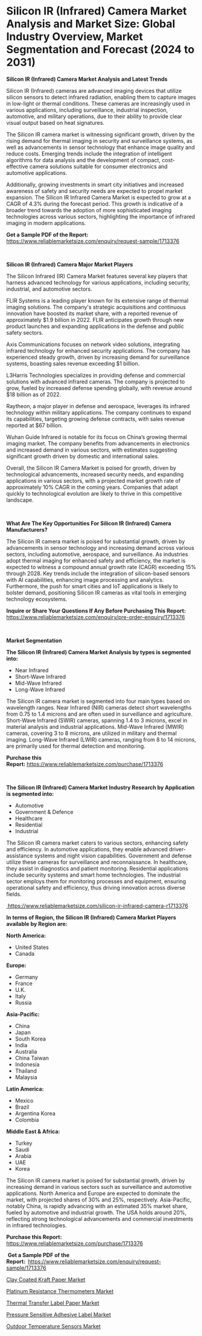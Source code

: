 <p><h1>Silicon IR (Infrared) Camera Market Analysis and Market Size: Global Industry Overview, Market Segmentation and Forecast (2024 to 2031)</h1></p><p><strong>Silicon IR (Infrared) Camera Market Analysis and Latest Trends</strong></p>
<p><p>Silicon IR (Infrared) cameras are advanced imaging devices that utilize silicon sensors to detect infrared radiation, enabling them to capture images in low-light or thermal conditions. These cameras are increasingly used in various applications, including surveillance, industrial inspection, automotive, and military operations, due to their ability to provide clear visual output based on heat signatures.</p><p>The Silicon IR camera market is witnessing significant growth, driven by the rising demand for thermal imaging in security and surveillance systems, as well as advancements in sensor technology that enhance image quality and reduce costs. Emerging trends include the integration of intelligent algorithms for data analysis and the development of compact, cost-effective camera solutions suitable for consumer electronics and automotive applications.</p><p>Additionally, growing investments in smart city initiatives and increased awareness of safety and security needs are expected to propel market expansion. The Silicon IR Infrared Camera Market is expected to grow at a CAGR of 4.3% during the forecast period. This growth is indicative of a broader trend towards the adoption of more sophisticated imaging technologies across various sectors, highlighting the importance of infrared imaging in modern applications.</p></p>
<p><strong>Get a Sample PDF of the Report:&nbsp;</strong> <a href="https://www.reliablemarketsize.com/enquiry/request-sample/1713376?utm_campaign=1510&utm_medium=2&utm_source=Github&utm_content=ia&utm_term=22102024&utm_id=silicon-ir-infrared-camera">https://www.reliablemarketsize.com/enquiry/request-sample/1713376</a></p>
<p>&nbsp;</p>
<p><strong>Silicon IR (Infrared) Camera Major Market Players</strong></p>
<p><p>The Silicon Infrared (IR) Camera Market features several key players that harness advanced technology for various applications, including security, industrial, and automotive sectors. </p><p>FLIR Systems is a leading player known for its extensive range of thermal imaging solutions. The company's strategic acquisitions and continuous innovation have boosted its market share, with a reported revenue of approximately $1.9 billion in 2022. FLIR anticipates growth through new product launches and expanding applications in the defense and public safety sectors.</p><p>Axis Communications focuses on network video solutions, integrating infrared technology for enhanced security applications. The company has experienced steady growth, driven by increasing demand for surveillance systems, boasting sales revenue exceeding $1 billion.</p><p>L3Harris Technologies specializes in providing defense and commercial solutions with advanced infrared cameras. The company is projected to grow, fueled by increased defense spending globally, with revenue around $18 billion as of 2022.</p><p>Raytheon, a major player in defense and aerospace, leverages its infrared technology within military applications. The company continues to expand its capabilities, targeting growing defense contracts, with sales revenue reported at $67 billion.</p><p>Wuhan Guide Infrared is notable for its focus on China’s growing thermal imaging market. The company benefits from advancements in electronics and increased demand in various sectors, with estimates suggesting significant growth driven by domestic and international sales.</p><p>Overall, the Silicon IR Camera Market is poised for growth, driven by technological advancements, increased security needs, and expanding applications in various sectors, with a projected market growth rate of approximately 10% CAGR in the coming years. Companies that adapt quickly to technological evolution are likely to thrive in this competitive landscape.</p></p>
<p>&nbsp;</p>
<p><strong>What Are The Key Opportunities For Silicon IR (Infrared) Camera Manufacturers?</strong></p>
<p><p>The Silicon IR camera market is poised for substantial growth, driven by advancements in sensor technology and increasing demand across various sectors, including automotive, aerospace, and surveillance. As industries adopt thermal imaging for enhanced safety and efficiency, the market is expected to witness a compound annual growth rate (CAGR) exceeding 15% through 2028. Key trends include the integration of silicon-based sensors with AI capabilities, enhancing image processing and analytics. Furthermore, the push for smart cities and IoT applications is likely to bolster demand, positioning Silicon IR cameras as vital tools in emerging technology ecosystems.</p></p>
<p><strong>Inquire or Share Your Questions If Any Before Purchasing This Report:</strong> <a href="https://www.reliablemarketsize.com/enquiry/pre-order-enquiry/1713376?utm_campaign=1510&utm_medium=2&utm_source=Github&utm_content=ia&utm_term=22102024&utm_id=silicon-ir-infrared-camera">https://www.reliablemarketsize.com/enquiry/pre-order-enquiry/1713376</a></p>
<p>&nbsp;</p>
<p><strong>Market Segmentation</strong></p>
<p><strong>The Silicon IR (Infrared) Camera Market Analysis by types is segmented into:</strong></p>
<p><ul><li>Near Infrared</li><li>Short-Wave Infrared</li><li>Mid-Wave Infrared</li><li>Long-Wave Infrared</li></ul></p>
<p><p>The Silicon IR camera market is segmented into four main types based on wavelength ranges. Near Infrared (NIR) cameras detect short wavelengths from 0.75 to 1.4 microns and are often used in surveillance and agriculture. Short-Wave Infrared (SWIR) cameras, spanning 1.4 to 3 microns, excel in material analysis and industrial applications. Mid-Wave Infrared (MWIR) cameras, covering 3 to 8 microns, are utilized in military and thermal imaging. Long-Wave Infrared (LWIR) cameras, ranging from 8 to 14 microns, are primarily used for thermal detection and monitoring.</p></p>
<p><strong>Purchase this Report:&nbsp;</strong><a href="https://www.reliablemarketsize.com/purchase/1713376?utm_campaign=1510&utm_medium=2&utm_source=Github&utm_content=ia&utm_term=22102024&utm_id=silicon-ir-infrared-camera">https://www.reliablemarketsize.com/purchase/1713376</a></p>
<p>&nbsp;</p>
<p><strong>The Silicon IR (Infrared) Camera Market Industry Research by Application is segmented into:</strong></p>
<p><ul><li>Automotive</li><li>Government & Defence</li><li>Healthcare</li><li>Residential</li><li>Industrial</li></ul></p>
<p><p>The Silicon IR camera market caters to various sectors, enhancing safety and efficiency. In automotive applications, they enable advanced driver-assistance systems and night vision capabilities. Government and defense utilize these cameras for surveillance and reconnaissance. In healthcare, they assist in diagnostics and patient monitoring. Residential applications include security systems and smart home technologies. The industrial sector employs them for monitoring processes and equipment, ensuring operational safety and efficiency, thus driving innovation across diverse fields.</p></p>
<p><a href="https://www.reliablemarketsize.com/silicon-ir-infrared-camera-r1713376?utm_campaign=1510&utm_medium=2&utm_source=Github&utm_content=ia&utm_term=22102024&utm_id=silicon-ir-infrared-camera">&nbsp;https://www.reliablemarketsize.com/silicon-ir-infrared-camera-r1713376</a></p>
<p><strong>In terms of Region, the Silicon IR (Infrared) Camera Market Players available by Region are:</strong></p>
<p>
    <p> <strong> North America: </strong>
        <ul>
            <li>United States</li>
            <li>Canada</li>
        </ul>
        </p> 
    <p> <strong> Europe: </strong>
        <ul>
            <li>Germany</li>
            <li>France</li>
            <li>U.K.</li>
            <li>Italy</li>
            <li>Russia</li>
        </ul>
        </p> 
    <p> <strong> Asia-Pacific: </strong>
        <ul>
            <li>China</li>
            <li>Japan</li>
            <li>South Korea</li>
            <li>India</li>
            <li>Australia</li>
            <li>China Taiwan</li>
            <li>Indonesia</li>
            <li>Thailand</li>
            <li>Malaysia</li>
        </ul>
        </p> 
    <p> <strong> Latin America: </strong>
        <ul>
            <li>Mexico</li>
            <li>Brazil</li>
            <li>Argentina Korea</li>
            <li>Colombia</li>
        </ul>
        </p> 
    <p> <strong> Middle East & Africa: </strong>
        <ul>
            <li>Turkey</li>
            <li>Saudi</li>
            <li>Arabia</li>
            <li>UAE</li>
            <li>Korea</li>
        </ul>
    </p>
    </p>
<p><p>The Silicon IR camera market is poised for substantial growth, driven by increasing demand in various sectors such as surveillance and automotive applications. North America and Europe are expected to dominate the market, with projected shares of 30% and 25%, respectively. Asia-Pacific, notably China, is rapidly advancing with an estimated 35% market share, fueled by automotive and industrial growth. The USA holds around 20%, reflecting strong technological advancements and commercial investments in infrared technologies.</p></p>
<p><strong>Purchase this Report: </strong><a href="https://www.reliablemarketsize.com/purchase/1713376?utm_campaign=1510&utm_medium=2&utm_source=Github&utm_content=ia&utm_term=22102024&utm_id=silicon-ir-infrared-camera">https://www.reliablemarketsize.com/purchase/1713376</a></p>
<p>&nbsp;<strong>Get a Sample PDF of the Report:&nbsp;&nbsp;</strong><a href="https://www.reliablemarketsize.com/enquiry/request-sample/1713376?utm_campaign=1510&utm_medium=2&utm_source=Github&utm_content=ia&utm_term=22102024&utm_id=silicon-ir-infrared-camera">https://www.reliablemarketsize.com/enquiry/request-sample/1713376</a></p>
<p><strong></strong></p>
<p><p><a href="https://www.linkedin.com/pulse/clay-coated-kraft-paper-market-research-report-2024-2031-jek7f?utm_campaign=1510&utm_medium=2&utm_source=Github&utm_content=ia&utm_term=22102024&utm_id=silicon-ir-infrared-camera">Clay Coated Kraft Paper Market</a></p><p><a href="https://issuu.com/reportprime-2/docs/platinum-resistance-thermometers-ma_c0d13adb89217a?utm_campaign=1510&utm_medium=2&utm_source=Github&utm_content=ia&utm_term=22102024&utm_id=silicon-ir-infrared-camera">Platinum Resistance Thermometers Market</a></p><p><a href="https://www.linkedin.com/pulse/thermal-transfer-label-paper-industry-analysis-report-market-myoff?utm_campaign=1510&utm_medium=2&utm_source=Github&utm_content=ia&utm_term=22102024&utm_id=silicon-ir-infrared-camera">Thermal Transfer Label Paper Market</a></p><p><a href="https://www.linkedin.com/pulse/pressure-sensitive-adhesive-label-market-trends-growth-bbh0f?utm_campaign=1510&utm_medium=2&utm_source=Github&utm_content=ia&utm_term=22102024&utm_id=silicon-ir-infrared-camera">Pressure Sensitive Adhesive Label Market</a></p><p><a href="https://issuu.com/reportprime-2/docs/outdoor-temperature-sensors-market-_f383bc85e6adf8?utm_campaign=1510&utm_medium=2&utm_source=Github&utm_content=ia&utm_term=22102024&utm_id=silicon-ir-infrared-camera">Outdoor Temperature Sensors Market</a></p></p>